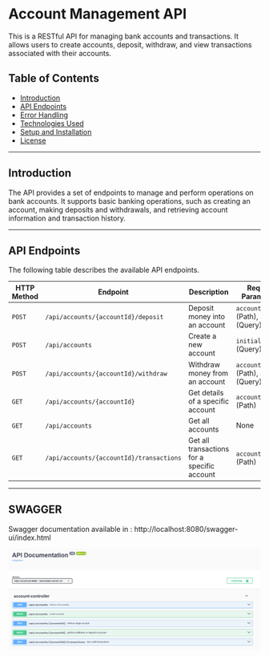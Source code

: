 # Account Management API

This is a RESTful API for managing bank accounts and transactions. It allows users to create accounts, deposit, withdraw, and view transactions associated with their accounts.

## Table of Contents

- [Introduction](#introduction)
- [API Endpoints](#api-endpoints)
- [Error Handling](#error-handling)
- [Technologies Used](#technologies-used)
- [Setup and Installation](#setup-and-installation)
- [License](#license)

---

## Introduction

The API provides a set of endpoints to manage and perform operations on bank accounts. It supports basic banking operations, such as creating an account, making deposits and withdrawals, and retrieving account information and transaction history.

---

## API Endpoints

The following table describes the available API endpoints.

| HTTP Method | Endpoint                        | Description                                          | Request Parameters                            | Response Type              |
|-------------|----------------------------------|------------------------------------------------------|-----------------------------------------------|----------------------------|
| `POST`      | `/api/accounts/{accountId}/deposit`   | Deposit money into an account                       | `accountId` (Path), `amount` (Query)          | `AccountDto`               |
| `POST`      | `/api/accounts`                  | Create a new account                                | `initialBalance` (Query)                      | `AccountDto`               |
| `POST`      | `/api/accounts/{accountId}/withdraw`  | Withdraw money from an account                      | `accountId` (Path), `amount` (Query)          | `AccountDto`               |
| `GET`       | `/api/accounts/{accountId}`      | Get details of a specific account                   | `accountId` (Path)                            | `AccountDto`               |
| `GET`       | `/api/accounts`                  | Get all accounts                                    | None                                          | `List<AccountDto>`         |
| `GET`       | `/api/accounts/{accountId}/transactions` | Get all transactions for a specific account         | `accountId` (Path)                            | `List<TransactionDto>`     |

---

## SWAGGER 

Swagger documentation available in : http://localhost:8080/swagger-ui/index.html

![Alt text](./img.png)
